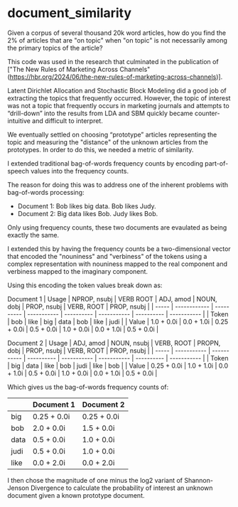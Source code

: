 # document_similarity

Given a corpus of several thousand 20k word articles, how do you find the 2% of articles that are "on topic" when "on topic" is not necessarily among the primary topics of the article?

This code was used in the research that culminated in the publication of ["The New Rules of Marketing Across Channels" (https://hbr.org/2024/06/the-new-rules-of-marketing-across-channels)].

Latent Dirichlet Allocation and Stochastic Block Modeling did a good job of extracting the topics that frequently occurred.  However, the topic of interest was not a topic that frequently occurs in marketing journals and attempts to “drill-down” into the results from LDA and SBM quickly became counter-intuitive and difficult to interpret.

We eventually settled on choosing “prototype” articles representing the topic and measuring the "distance" of the unknown articles from the prototypes.  In order to do this, we needed a metric of similarity.

I extended traditional bag-of-words frequency counts by encoding part-of-speech values into the frequency counts.

The reason for doing this was to address one of the inherent problems with bag-of-words processing:

* Document 1:  Bob likes big data.  Bob likes Judy.
* Document 2:  Big data likes Bob.  Judy likes Bob.

Only using frequency counts, these two documents are evaulated as being exactly the same.

I extended this by having the frequency counts be a two-dimensional vector that encoded the "nouniness" and "verbiness" of the tokens using a complex representation with nouniness mapped to the real component and verbiness mapped to the imaginary component.

Using this encoding the token values break down as:

Document 1
| Usage | NPROP, nsubj | VERB ROOT  | ADJ, amod   | NOUN, dobj | PROP, nsubj | VERB, ROOT | PROP, nsubj |
| ----- | ------------ | ---------- | ----------- | ---------- | ----------- | ---------- | ----------- |
| Token | bob          | like       | big         | data       | bob         | like       | judi        |
| Value | 1.0 + 0.0i   | 0.0 + 1.0i | 0.25 + 0.0i | 0.5 + 0.0i | 1.0 + 0.0i  | 0.0 + 1.0i | 0.5 + 0.0i  |

Document 2
| Usage | ADJ, amod   | NOUN, nsubj | VERB, ROOT | PROPN, dobj | PROP, nsubj | VERB, ROOT | PROP, nsubj |
| ----- | ----------- | ----------- | ---------- | ----------- | ----------- | ---------- | ----------- |
| Token | big         | data        | like       | bob         | judi        | like       | bob         |
| Value | 0.25 + 0.0i | 1.0 + 1.0i  | 0.0 + 1.0i | 0.5 + 0.0i  | 1.0 + 0.0i  | 0.0 + 1.0i | 0.5 + 0.0i  |

Which gives us the bag-of-words frequency counts of:

|      | Document 1  | Document 2  |
| ---- | ----------- | ----------- |
| big  | 0.25 + 0.0i | 0.25 + 0.0i |
| bob  | 2.0 + 0.0i  | 1.5 + 0.0i  |
| data | 0.5 + 0.0i  | 1.0 + 0.0i  |
| judi | 0.5 + 0.0i  | 1.0 + 0.0i  |
| like | 0.0 + 2.0i  | 0.0 + 2.0i  |

I then chose the magnitude of one minus the log2 variant of Shannon-Jenson Divergence to calculate the probability of interest an unknown document given a known prototype document.

